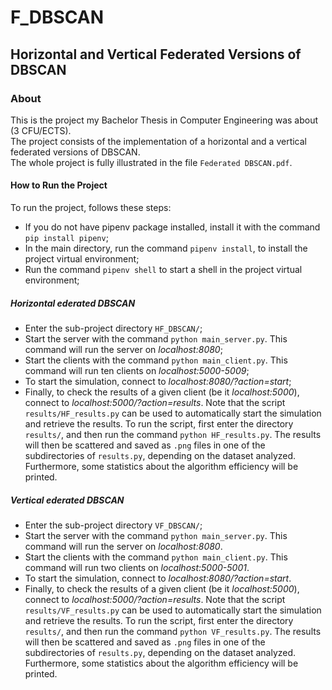 # F_DBSCAN
## Horizontal and Vertical Federated Versions of DBSCAN
### About
This is the project my Bachelor Thesis in Computer Engineering was about (3 CFU/ECTS).  
The project consists of the implementation of a horizontal and a vertical federated versions of DBSCAN.  
The whole project is fully illustrated in the file `Federated DBSCAN.pdf`.  
#### How to Run the Project
To run the project, follows these steps:
* If you do not have pipenv package installed, install it with the command `pip install pipenv`;
* In the main directory, run the command `pipenv install`, to install the project virtual environment;
* Run the command `pipenv shell` to start a shell in the project virtual environment;
##### Horizontal ederated DBSCAN
* Enter the sub-project directory `HF_DBSCAN/`;
* Start the server with the command `python main_server.py`. This command will run the server on _localhost:8080_;
* Start the clients with the command `python main_client.py`. This command will run ten clients on _localhost:5000-5009_;
* To start the simulation, connect to _localhost:8080/?action=start_;
* Finally, to check the results of a given client (be it _localhost:5000_), connect to  _localhost:5000/?action=results_.
Note that the script `results/HF_results.py` can be used to automatically start the simulation and retrieve the results. To run the script, first enter the directory `results/`, and then run the command `python HF_results.py`. The results will then be scattered and saved as `.png` files in one of the subdirectories of `results.py`, depending on the dataset analyzed. Furthermore, some statistics about the algorithm efficiency will be printed.
##### Vertical ederated DBSCAN
* Enter the sub-project directory `VF_DBSCAN/`;
* Start the server with the command `python main_server.py`. This command will run the server on _localhost:8080_.
* Start the clients with the command `python main_client.py`. This command will run two clients on _localhost:5000-5001_.
* To start the simulation, connect to _localhost:8080/?action=start_.
* Finally, to check the results of a given client (be it _localhost:5000_), connect to  _localhost:5000/?action=results_.
Note that the script `results/VF_results.py` can be used to automatically start the simulation and retrieve the results. To run the script, first enter the directory `results/`, and then run the command `python VF_results.py`. The results will then be scattered and saved as `.png` files in one of the subdirectories of `results.py`, depending on the dataset analyzed. Furthermore, some statistics about the algorithm efficiency will be printed.
